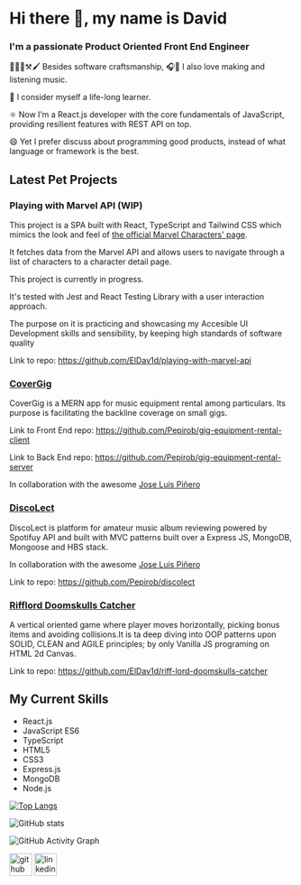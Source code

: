 # Hi there 👋, my name is David
### I'm a passionate Product Oriented Front End Engineer

🧑‍💻🧱⚒️🖌 Besides software craftsmanship, 🎧🎸 I also love making and listening music.          

📖 I consider myself a life-long learner.

⚛️ Now I’m a React.js developer with the core fundamentals of JavaScript, providing resilient features with REST API on top.

😄 Yet I prefer discuss about programming good products, instead of what language or framework is the best.

## Latest Pet Projects

### Playing with Marvel API (WIP)

This project is a SPA built with React, TypeScript and Tailwind CSS which mimics the look and feel of [the official Marvel Characters' page](https://www.marvel.com/characters).

It fetches data from the Marvel API and allows users to navigate through a list of characters to a character detail page.

This project is currently in progress.

It's tested with Jest and React Testing Library with a user interaction approach.

The purpose on it is practicing and showcasing my Accesible UI Development skills and sensibility, by keeping high standards of software quality  

Link to repo: https://github.com/ElDav1d/playing-with-marvel-api

### [CoverGig](https://covergig.netlify.app/)

CoverGig is a MERN app for music equipment rental among particulars. Its purpose is facilitating the backline coverage on small gigs.

Link to Front End repo: https://github.com/Pepirob/gig-equipment-rental-client

Link to Back End repo: https://github.com/Pepirob/gig-equipment-rental-server

In collaboration with the awesome [Jose Luis Piñero](https://github.com/Pepirob)

### [DiscoLect](https://discolect.cyclic.app/)

DiscoLect is platform for amateur music album reviewing powered by Spotifuy API and built with  MVC patterns built over a Express JS, MongoDB, Mongoose and HBS stack.

In collaboration with the awesome [Jose Luis Piñero](https://github.com/Pepirob)

Link to repo: https://github.com/Pepirob/discolect

### [Rifflord Doomskulls Catcher](https://eldav1d.github.io/riff-lord-doomskulls-catcher/)

A vertical oriented game where player moves horizontally, picking bonus items and avoiding collisions.It is ta deep diving into OOP patterns upon SOLID, CLEAN and AGILE principles; by only Vanilla JS programing on HTML 2d Canvas.

Link to repo: https://github.com/ElDav1d/riff-lord-doomskulls-catcher

## My Current Skills
* React.js
* JavaScript ES6
* TypeScript
* HTML5
* CSS3
* Express.js
* MongoDB
* Node.js

[![Top Langs](https://github-readme-stats.vercel.app/api/top-langs/?username=ElDav1d)](https://github.com/anuraghazra/github-readme-stats)

![GitHub stats](https://github-readme-stats.vercel.app/api?username=ElDav1d&show_icons=true)  

![GitHub Activity Graph](https://activity-graph.herokuapp.com/graph?username=ElDav1d)  

[<img src='https://cdn.jsdelivr.net/npm/simple-icons@3.0.1/icons/github.svg' alt='github' height='40'>](https://github.com/ElDav1d)  [<img src='https://cdn.jsdelivr.net/npm/simple-icons@3.0.1/icons/linkedin.svg' alt='linkedin' height='40'>](https://www.linkedin.com/in/david-vivo/)  
